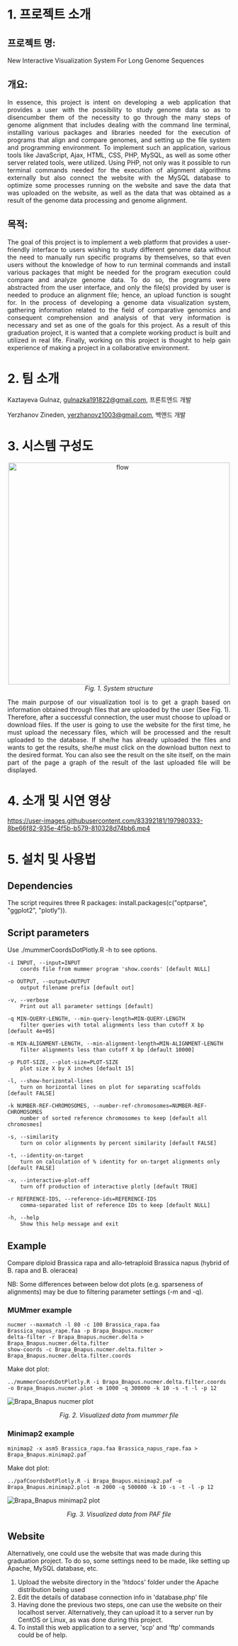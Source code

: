 # 1. 프로젝트 소개

## 프로젝트 명: 
New Interactive Visualization System For Long Genome Sequences

## 개요:
<p align="justify"> In essence, this project is intent on developing a web application that provides a user with the possibility to study genome data so as to disencumber them of the necessity to go through the many steps of genome alignment that includes dealing with the command line terminal, installing various packages and libraries needed for the execution of programs that align and compare genomes, and setting up the file system and programming environment. To implement such an application, various tools like JavaScript, Ajax, HTML, CSS, PHP, MySQL, as well as some other server related tools, were utilized. Using PHP, not only was it possible to run terminal commands needed for the execution of alignment algorithms externally but also connect the website with the MySQL database to optimize some processes running on the website and save the data that was uploaded on the website, as well as the data that was obtained as a result of the genome data processing and genome alignment. </p>

## 목적: 
<p align="justify"> The goal of this project is to implement a web platform that provides a user-friendly interface to users wishing to study different genome data without the need to manually run specific programs by themselves, so that even users without the knowledge of how to run terminal commands and install various packages that might be needed for the program execution could compare and analyze genome data. To do so, the programs were abstracted from the user interface, and only the file(s) provided by user is needed to produce an alignment file; hence, an upload function is sought for. In the process of developing a genome data visualization system, gathering information related to the field of comparative genomics and consequent comprehension and analysis of that very information is necessary and set as one of the goals for this project. As a result of this graduation project, it is wanted that a complete working product is built and utilized in real life. Finally, working on this project is thought to help gain experience of making a project in a collaborative environment. </p>

# 2. 팀 소개

Kaztayeva Gulnaz, gulnazka191822@gmail.com, 프론트엔드 개발

Yerzhanov Zineden, yerzhanovz1003@gmail.com, 백앤드 개발

# 3. 시스템 구성도

<p align="center">
<img width="500" alt="flow" src="https://user-images.githubusercontent.com/83392181/195792870-7ae34ea0-a972-4c6a-bda7-9215f738c2a0.png"><br>
<em>Fig. 1. System structure</em>
</p>

<p align="justify"> The main purpose of our visualization tool is to get a graph based on information obtained through files that are uploaded by the user (See Fig. 1). Therefore, after a successful connection, the user must choose to upload or download files. If the user is going to use the website for the first time, he must upload the necessary files, which will be processed and the result uploaded to the database. If she/he has already uploaded the files and wants to get the results, she/he must click on the download button next to the desired format. You can also see the result on the site itself, on the main part of the page a graph of the result of the last uploaded file will be displayed. </p>

# 4. 소개 및 시연 영상

https://user-images.githubusercontent.com/83392181/197980333-8be66f82-935e-4f5b-b579-810328d74bb6.mp4

# 5. 설치 및 사용법

## Dependencies
The script requires three R packages: install.packages(c("optparse", "ggplot2", "plotly")).

## Script parameters
Use ./mummerCoordsDotPlotly.R -h to see options.

	-i INPUT, --input=INPUT
		coords file from mummer program 'show.coords' [default NULL]

	-o OUTPUT, --output=OUTPUT
		output filename prefix [default out]

	-v, --verbose
		Print out all parameter settings [default]

	-q MIN-QUERY-LENGTH, --min-query-length=MIN-QUERY-LENGTH
		filter queries with total alignments less than cutoff X bp [default 4e+05]

	-m MIN-ALIGNMENT-LENGTH, --min-alignment-length=MIN-ALIGNMENT-LENGTH
		filter alignments less than cutoff X bp [default 10000]

	-p PLOT-SIZE, --plot-size=PLOT-SIZE
		plot size X by X inches [default 15]

	-l, --show-horizontal-lines
		turn on horizontal lines on plot for separating scaffolds  [default FALSE]

	-k NUMBER-REF-CHROMOSOMES, --number-ref-chromosomes=NUMBER-REF-CHROMOSOMES
		number of sorted reference chromosomes to keep [default all chromosmes]

	-s, --similarity
		turn on color alignments by percent similarity [default FALSE]

	-t, --identity-on-target
		turn on calculation of % identity for on-target alignments only [default FALSE]

	-x, --interactive-plot-off
		turn off production of interactive plotly [default TRUE]

	-r REFERENCE-IDS, --reference-ids=REFERENCE-IDS
		comma-separated list of reference IDs to keep [default NULL]

	-h, --help
		Show this help message and exit

## Example

Compare diploid Brassica rapa and allo-tetraploid Brassica napus (hybrid of B. rapa and B. oleracea)

NB: Some differences between below dot plots (e.g. sparseness of alignments) may be due to filtering parameter settings (-m and -q).

### MUMmer example

	nucmer --maxmatch -l 80 -c 100 Brassica_rapa.faa Brassica_napus_rape.faa -p Brapa_Bnapus.nucmer
	delta-filter -r Brapa_Bnapus.nucmer.delta > Brapa_Bnapus.nucmer.delta.filter
	show-coords -c Brapa_Bnapus.nucmer.delta.filter > Brapa_Bnapus.nucmer.delta.filter.coords
	
Make dot plot:

	../mummerCoordsDotPlotly.R -i Brapa_Bnapus.nucmer.delta.filter.coords -o Brapa_Bnapus.nucmer.plot -m 1000 -q 300000 -k 10 -s -t -l -p 12

![Brapa_Bnapus nucmer plot](https://user-images.githubusercontent.com/83392181/195802562-528b79b0-15ea-4fae-ba26-6946ffaf1a1a.png)
<p align="center">
<em>Fig. 2. Visualized data from mummer file</em>
</p>

### Minimap2 example

	minimap2 -x asm5 Brassica_rapa.faa Brassica_napus_rape.faa > Brapa_Bnapus.minimap2.paf

Make dot plot:

	../pafCoordsDotPlotly.R -i Brapa_Bnapus.minimap2.paf -o Brapa_Bnapus.minimap2.plot -m 2000 -q 500000 -k 10 -s -t -l -p 12

![Brapa_Bnapus minimap2 plot](https://user-images.githubusercontent.com/83392181/195803299-a862b6be-430f-4d8e-b4ef-a550309726a2.png)
<p align="center">
<em>Fig. 3. Visualized data from PAF file</em>
</p>

## Website

Alternatively, one could use the website that was made during this graduation project. To do so, some settings need to be made, like setting up Apache, MySQL database, etc. 

1. Upload the website directory in the 'htdocs' folder under the Apache distribution being used
2. Edit the details of database connection info in 'database.php' file
3. Having done the previous two steps, one can use the website on their localhost server. Alternatively, they can upload it to a server run by CentOS or Linux, as was done during this project.
4. To install this web application to a server, 'scp' and 'ftp' commands could be of help. 
